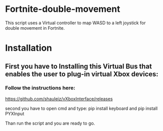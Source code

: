 # Fortnite-double-movement

This script uses a Virtual controller to map WASD to a left joystick for double movement in Fortnite.


# Installation

## First you have to Installing this Virtual Bus that enables the user to plug-in virtual Xbox devices:

### Follow the instructions here: 

https://github.com/shauleiz/vXboxInterface/releases

second you have to open cmd and type:
pip install keyboard
and 
pip install PYXInput

Than run the script and you are ready to go.
